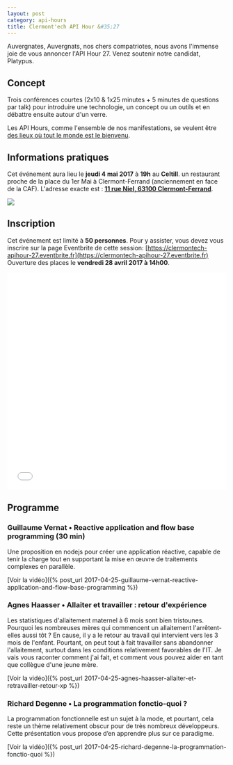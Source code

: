 ```yaml
---
layout: post
category: api-hours
title: Clermont'ech API Hour &#35;27
---
```


Auvergnates, Auvergnats, nos chers compatriotes, nous avons l'immense joie de vous
annoncer l'API Hour 27. Venez soutenir notre candidat, Platypus.

## Concept

Trois conférences courtes (2x10 & 1x25 minutes + 5 minutes de questions par talk)
pour introduire une technologie, un concept ou un outils et en débattre ensuite
autour d'un verre.

Les API Hours, comme l'ensemble de nos manifestations, se veulent être [des
lieux où tout le monde est le bienvenu](/code-of-conduct.html).


## Informations pratiques

Cet événement aura lieu le **jeudi 4 mai 2017** à **19h** au **Celtill**.  un
restaurant proche de la place du 1er Mai à Clermont-Ferrand (anciennement en face de la
CAF). L'adresse exacte est : [**11 rue Niel, 63100 Clermont-Ferrand**](https://maps.google.fr/maps?ie=UTF8&cid=3358887464373546188&q=Celtill).

[![](http://maps.googleapis.com/maps/api/staticmap?center=Celtill&size=600x400&sensor=false&markers=color:red%7C45.78431,3.10160)](https://maps.google.fr/maps?ie=UTF8&cid=3358887464373546188&q=Celtill)

## Inscription

Cet événement est limité à **50 personnes**.  Pour y assister, vous devez vous
inscrire sur la page Eventbrite de cette session: [https://clermontech-apihour-27.eventbrite.fr](https://clermontech-apihour-27.eventbrite.fr)
Ouverture des places le **vendredi 28 avril 2017 à 14h00**.

<iframe src="//eventbrite.fr/tickets-external?eid=34051492932&ref=etckt" frameborder="0" height="500" width="100%" vspace="0" hspace="0" marginheight="5" marginwidth="5" scrolling="auto" allowtransparency="true"></iframe>


## Programme

### Guillaume Vernat • Reactive application and flow base programming (30 min)

Une proposition en nodejs pour créer une application réactive, capable de tenir la
charge tout en supportant la mise en œuvre de traitements complexes en parallèle.

[Voir la vidéo]({% post_url 2017-04-25-guillaume-vernat-reactive-application-and-flow-base-programming %})

### Agnes Haasser • Allaiter et travailler : retour d'expérience

Les statistiques d'allaitement maternel à 6 mois sont bien tristounes. Pourquoi les
nombreuses mères qui commencent un allaitement l'arrêtent-elles aussi tôt ? En cause,
il y a le retour au travail qui intervient vers les 3 mois de l'enfant. Pourtant, on
peut tout à fait travailler sans abandonner l'allaitement, surtout dans les conditions
relativement favorables de l'IT. Je vais vous raconter comment j'ai fait, et comment
vous pouvez aider en tant que collègue d'une jeune mère.

[Voir la vidéo]({% post_url 2017-04-25-agnes-haasser-allaiter-et-retravailler-retour-xp %})

### Richard Degenne • La programmation fonctio-quoi ?

La programmation fonctionnelle est un sujet à la mode, et pourtant, cela reste un thème
relativement obscur pour de très nombreux développeurs. Cette présentation vous propose
d’en apprendre plus sur ce paradigme.

[Voir la vidéo]({% post_url 2017-04-25-richard-degenne-la-programmation-fonctio-quoi %})

